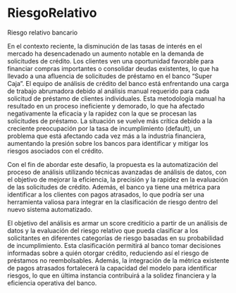 # RiesgoRelativo
Riesgo relativo bancario 

En el contexto reciente, la disminución de las tasas de interés en el mercado ha desencadenado un aumento notable en la demanda de solicitudes de crédito. Los clientes ven una oportunidad favorable para financiar compras importantes o consolidar deudas existentes, lo que ha llevado a una afluencia de solicitudes de préstamo en el banco “Super Caja”. El equipo de análisis de crédito del banco está enfrentando una carga de trabajo abrumadora debido al análisis manual requerido para cada solicitud de préstamo de clientes individuales. Esta metodología manual ha resultado en un proceso ineficiente y demorado, lo que ha afectado negativamente la eficacia y la rapidez con la que se procesan las solicitudes de préstamo. La situación se vuelve más crítica debido a la creciente preocupación por la tasa de incumplimiento (default), un problema que está afectando cada vez más a la industria financiera, aumentando la presión sobre los bancos para identificar y mitigar los riesgos asociados con el crédito.

Con el fin de abordar este desafío, la propuesta es la automatización del proceso de análisis utilizando técnicas avanzadas de análisis de datos, con el objetivo de mejorar la eficiencia, la precisión y la rapidez en la evaluación de las solicitudes de crédito. Además, el banco ya tiene una métrica para identificar a los clientes con pagos atrasados, lo que podría ser una herramienta valiosa para integrar en la clasificación de riesgo dentro del nuevo sistema automatizado.

El objetivo del análisis es armar un score crediticio a partir de un análisis de datos y la evaluación del riesgo relativo que pueda clasificar a los solicitantes en diferentes categorías de riesgo basadas en su probabilidad de incumplimiento. Esta clasificación permitirá al banco tomar decisiones informadas sobre a quién otorgar crédito, reduciendo así el riesgo de préstamos no reembolsables. Además, la integración de la métrica existente de pagos atrasados fortalecerá la capacidad del modelo para identificar riesgos, lo que en última instancia contribuirá a la solidez financiera y la eficiencia operativa del banco.
